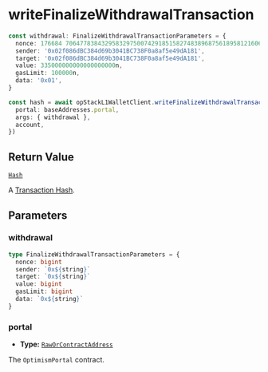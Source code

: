 # writeFinalizeWithdrawalTransaction

```ts
const withdrawal: FinalizeWithdrawalTransactionParameters = {
  nonce: 176684 7064778384329583297500742918515827483896875618958121606201292641795n,
  sender: '0x02f086dBC384d69b3041BC738F0a8af5e49dA181',
  target: '0x02f086dBC384d69b3041BC738F0a8af5e49dA181',
  value: 335000000000000000000n,
  gasLimit: 100000n,
  data: '0x01',
}

const hash = await opStackL1WalletClient.writeFinalizeWithdrawalTransaction({
  portal: baseAddresses.portal,
  args: { withdrawal },
  account,
})
```

## Return Value

[`Hash`](https://viem.sh/docs/glossary/types#hash)

A [Transaction Hash](https://viem.sh/docs/glossary/terms#hash).

## Parameters

### withdrawal

```ts
type FinalizeWithdrawalTransactionParameters = {
  nonce: bigint
  sender: `0x${string}`
  target: `0x${string}`
  value: bigint
  gasLimit: bigint
  data: `0x${string}`
}
```

### portal

- **Type:** [`RawOrContractAddress`](https://opviem.sh/docs/glossary/types.html#raworcontractaddress)

The `OptimismPortal` contract.
